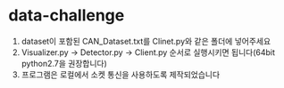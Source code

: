 # data-challenge

1. dataset이 포함된 CAN_Dataset.txt를 Clinet.py와 같은 폴더에 넣어주세요
2. Visualizer.py -> Detector.py -> Client.py 순서로 실행시키면 됩니다(64bit python2.7을 권장합니다)
3. 프로그램은 로컬에서 소켓 통신을 사용하도록 제작되었습니다
